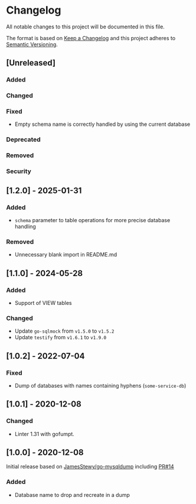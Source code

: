 # Changelog
All notable changes to this project will be documented in this file.

The format is based on [Keep a Changelog](http://keepachangelog.com/en/1.0.0/)
and this project adheres to [Semantic Versioning](http://semver.org/spec/v2.0.0.html).

## [Unreleased]

### Added

### Changed

### Fixed
- Empty schema name is correctly handled by using the current database

### Deprecated

### Removed

### Security

## [1.2.0] - 2025-01-31

### Added
- `schema` parameter to table operations for more precise database handling

### Removed
- Unnecessary blank import in README.md

## [1.1.0] - 2024-05-28

### Added
- Support of VIEW tables

### Changed
- Update `go-sqlmock` from `v1.5.0` to `v1.5.2`
- Update `testify` from `v1.6.1` to `v1.9.0`

## [1.0.2] - 2022-07-04

### Fixed
- Dump of databases with names containing hyphens (`some-service-db`)

## [1.0.1] - 2020-12-08

### Changed
- Linter 1.31 with gofumpt.

## [1.0.0] - 2020-12-08
Initial release based on [JamesStewy/go-mysqldump](https://github.com/JamesStewy/go-mysqldump) including [PR#14](https://github.com/JamesStewy/go-mysqldump/pull/14)

### Added
- Database name to drop and recreate in a dump
